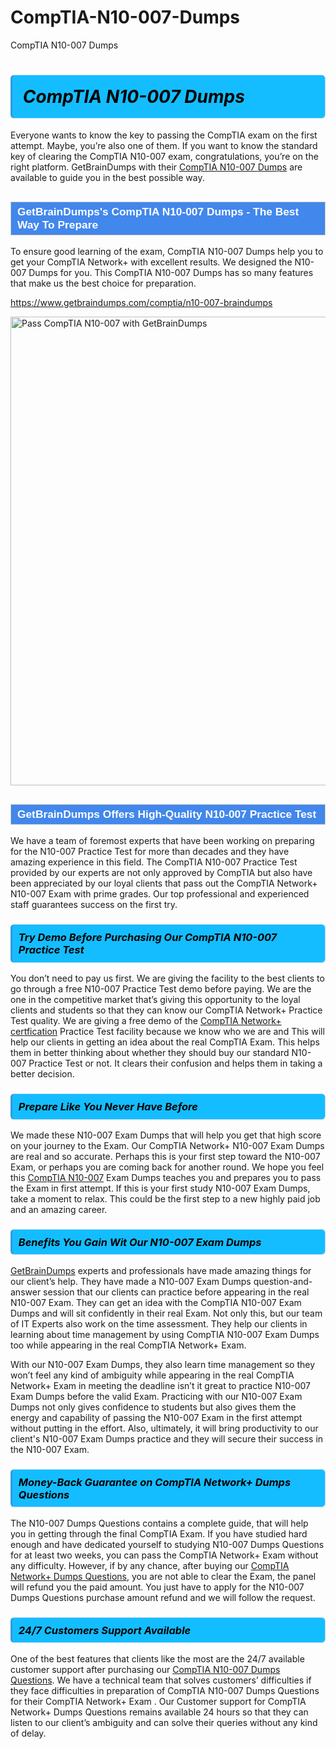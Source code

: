 # CompTIA-N10-007-Dumps
CompTIA N10-007 Dumps
<h1><strong><span style="display: block; color: #000000; background: #14BDFF; border: 0.5px solid #AED6F1; border-left: 3px solid #3498DB; padding: .6em; border-radius: 6px;">                     <em>CompTIA N10-007 <span class="exam_variation">Dumps</span> </em>                </span></strong>            </h1>                        <p>Everyone wants to know the key to passing the CompTIA exam on the first attempt. Maybe, you’re also one of them. If you want to know the standard key of             clearing the CompTIA N10-007 exam, congratulations, you’re on the right platform. GetBrainDumps with their             <a href="https://www.getbraindumps.com/comptia/n10-007-braindumps">CompTIA N10-007 <span class="exam_variation">Dumps</span></a> are available to guide you in the best possible way.</p>                        <h2 style="background: #4287ec; border: 1px solid #cccccc; padding: 5px 10px;">                <span style="color: #ffffff;">                    <span style="font-size: 11pt;">                        <span style="line-height: normal;">                            <span style="font-family: Calibri,sans-serif;">                                <strong>                                    <span style="font-size: 13.0pt;">GetBrainDumps's CompTIA N10-007 <span class="exam_variation">Dumps</span> - The Best Way To Prepare</span>                                </strong>                            </span>                        </span>                    </span>                </span>            </h2>                        <p>To ensure good learning of the exam,  CompTIA N10-007 <span class="exam_variation">Dumps</span> help you to get your CompTIA Network+ with excellent results.             We designed the N10-007 <span class="exam_variation">Dumps</span> for you. This CompTIA N10-007 <span class="exam_variation">Dumps</span> has so many features that make us the best choice for preparation.</p>                        <p><a href="https://www.getbraindumps.com/comptia/n10-007-braindumps">https://www.getbraindumps.com/comptia/n10-007-braindumps</a></p>                        <p><a href="https://www.getbraindumps.com/"><img src="https://www.getbraindumps.com/images/get-updated-exam-questions-with-discount-getbraindumps.jpg" class="postImage" alt="Pass CompTIA N10-007 with GetBrainDumps" width="750"></a></p>                            <h2 style="background: #4287ec; border: 1px solid #cccccc; padding: 5px 10px;">                <span style="color: #ffffff;">                    <span style="font-size: 11pt;">                        <span style="line-height: normal;">                            <span style="font-family: Calibri,sans-serif;">                                <strong>                                    <span style="font-size: 13.0pt;">GetBrainDumps Offers High-Quality N10-007 <span class="exam_variation2">Practice Test</span></span>                                </strong>                            </span>                        </span>                    </span>                </span>            </h2>                        <p>We have a team of foremost experts that have been working on preparing for the N10-007 <span class="exam_variation2">Practice Test</span>  for more than decades and they have             amazing experience in this field. The CompTIA N10-007 <span class="exam_variation2">Practice Test</span> provided by our experts are not only approved by CompTIA but also have been             appreciated by our loyal clients that pass out the CompTIA Network+ N10-007 Exam with prime grades. Our top professional and             experienced staff guarantees success on the first try.</p>                        <h3>                <strong>                    <span style="display: block; color: #000000; background: #14BDFF; border: 0.5px solid #AED6F1; border-left: 3px solid #3498DB; padding: .6em; border-radius: 6px;">                        <em>Try Demo Before Purchasing Our CompTIA N10-007 <span class="exam_variation2">Practice Test</span></em>                    </span>                </strong>            </h3>                        <p>You don’t need to pay us first. We are giving the facility to the best clients to go through a free N10-007 <span class="exam_variation2">Practice Test</span> demo before paying.             We are the one in the competitive market that’s giving this opportunity to the loyal clients and students so that they can know our             CompTIA Network+ <span class="exam_variation2">Practice Test</span> quality. We are giving a free demo of the <a href="https://www.getbraindumps.com/comptia/comptia-network-braindumps.html">CompTIA Network+ certfication</a> <span class="exam_variation2">Practice Test</span> facility             because we know who we are and This will help our clients in getting an idea about the real CompTIA Exam. This helps them in better thinking             about whether they should buy our standard N10-007 <span class="exam_variation2">Practice Test</span> or not. It clears their confusion and helps them in taking a better decision.</p>                        <h3>                <strong>                    <span style="display: block; color: #000000; background: #14BDFF; border: 0.5px solid #AED6F1; border-left: 3px solid #3498DB; padding: .6em; border-radius: 6px;">                        <em>Prepare Like You Never Have Before</em>                    </span>                </strong>            </h3>                        <p>We made these N10-007 <span class="exam_variation3">Exam Dumps</span> that will help you get that high score on your journey to the Exam. Our CompTIA Network+ N10-007 <span class="exam_variation3">Exam Dumps</span>             are real and so accurate. Perhaps this is your first step toward the N10-007 Exam, or perhaps you are coming back for another round. We hope             you feel this <a href="https://www.getbraindumps.com/comptia-braindumps.html">CompTIA N10-007</a> <span class="exam_variation3">Exam Dumps</span> teaches you and prepares you to pass the Exam in first attempt. If this is your first study             N10-007 <span class="exam_variation3">Exam Dumps</span>, take a moment to relax. This could be the first step to a new highly paid job and an amazing career.</p>                        <h3>                <strong>                    <span style="display: block; color: #000000; background: #14BDFF; border: 0.5px solid #AED6F1; border-left: 3px solid #3498DB; padding: .6em; border-radius: 6px;">                        <em>Benefits You Gain Wit Our N10-007 <span class="exam_variation3">Exam Dumps</span></em>                    </span>                </strong>            </h3>                        <p><a href="https://www.getbraindumps.com/">GetBrainDumps</a> experts and professionals have made amazing things for our client’s help. They have made a N10-007 <span class="exam_variation3">Exam Dumps</span> question-and-answer session that             our clients can practice before appearing in the real N10-007 Exam. They can get an idea with the  CompTIA N10-007 <span class="exam_variation3">Exam Dumps</span> and will             sit confidently in their real Exam. Not only this, but our team of IT Experts also work on the time assessment. They help our clients in learning about             time management by using CompTIA N10-007 <span class="exam_variation3">Exam Dumps</span>  too while appearing in the real CompTIA Network+ Exam. </p>                        <p>With our N10-007 <span class="exam_variation3">Exam Dumps</span>, they also learn time management so they won’t feel any kind of ambiguity while appearing in the real             CompTIA Network+ Exam in meeting the deadline isn’t it great to practice N10-007 <span class="exam_variation3">Exam Dumps</span> before the valid Exam. Practicing with             our N10-007 <span class="exam_variation3">Exam Dumps</span> not only gives confidence to students but also gives them the energy and capability of passing the N10-007 Exam in the first             attempt without putting in the effort. Also, ultimately, it will bring productivity to our client's N10-007 <span class="exam_variation3">Exam Dumps</span> practice and they will             secure their success in the N10-007 Exam.</p>                        <h3>                <strong>                    <span style="display: block; color: #000000; background: #14BDFF; border: 0.5px solid #AED6F1; border-left: 3px solid #3498DB; padding: .6em; border-radius: 6px;">                        <em>Money-Back Guarantee on CompTIA Network+ <span class="exam_variation4">Dumps Questions</span></em>                    </span>                </strong>            </h3>                        <p>The N10-007 <span class="exam_variation4">Dumps Questions</span> contains a complete guide, that will help you in getting through the final CompTIA Exam. If you have studied hard enough and have             dedicated yourself to studying N10-007 <span class="exam_variation4">Dumps Questions</span> for at least two weeks, you can pass the CompTIA Network+ Exam without any difficulty. However,             if by any chance, after buying our <a href="https://www.getbraindumps.com/comptia/n10-007-braindumps">CompTIA Network+ <span class="exam_variation4">Dumps Questions</span></a>, you are not able to clear the Exam, the panel will refund you the paid amount.             You just have to apply for the N10-007 <span class="exam_variation4">Dumps Questions</span> purchase amount refund and we will follow the request.</p>                        <h3>                <strong>                    <span style="display: block; color: #000000; background: #14BDFF; border: 0.5px solid #AED6F1; border-left: 3px solid #3498DB; padding: .6em; border-radius: 6px;">                        <em>24/7 Customers Support Available</em>                    </span>                </strong>            </h3>                        <p>One of the best features that clients like the most are the 24/7 available customer support after purchasing our <a href="https://www.getbraindumps.com/comptia/n10-007-braindumps">CompTIA N10-007 <span class="exam_variation4">Dumps Questions</span></a>.             We have a technical team that solves customers’ difficulties if they face difficulties in preparation of CompTIA N10-007 <span class="exam_variation4">Dumps Questions</span> for             their CompTIA Network+ Exam . Our Customer support for CompTIA Network+ <span class="exam_variation4">Dumps Questions</span> remains available 24 hours so that they can listen to our             client’s ambiguity and can solve their queries without any kind of delay.</p>                    
